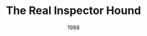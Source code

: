 ---
layout: productions
title: The Real Inspector Hound
date: 1988
featured_image: 
image_credit: 
image_alt:
image_caption:
category: 
Theatre: Jacksonville Actors Theatre
cast:
  Inspector Hound: Michael Lipp
crew:
external_links:
---